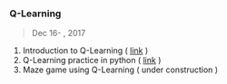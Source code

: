 ### Q-Learning
> Dec 16- , 2017
1. Introduction to Q-Learning ( [link](./Q-Learning.md) )
2. Q-Learning practice in python ( [link](https://github.com/YiJingLin/Q-Learning_MazeGame/tree/master/test) )
3. Maze game using Q-Learning ( under construction )